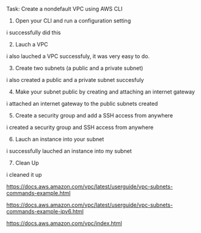Task: Create a nondefault VPC using AWS CLI

1. Open your CLI and run a configuration setting

i successfully did this

2. Lauch a VPC 

i also lauched a VPC successfuly, it was very easy to do.

3. Create two subnets (a public and a private subnet)

i also created a public and a private subnet succesfuly 

4. Make your subnet public by creating and attaching an internet gateway

i attached an internet gateway to the public subnets created 

5. Create a security group and add a SSH access from anywhere

i created a security group and SSH access from anywhere 

6. Lauch an instance into your subnet 

i successfully lauched an instance into my subnet 

7. Clean Up

i cleaned it up 

https://docs.aws.amazon.com/vpc/latest/userguide/vpc-subnets-commands-example.html

https://docs.aws.amazon.com/vpc/latest/userguide/vpc-subnets-commands-example-ipv6.html

https://docs.aws.amazon.com/vpc/index.html
